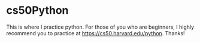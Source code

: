 # cs50Python
This is where I practice python. For those of you who are beginners, I highly recommend you to practice at https://cs50.harvard.edu/python. Thanks!
